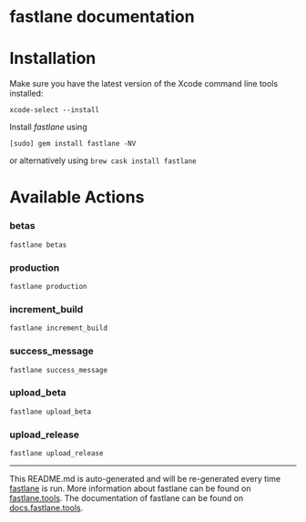 fastlane documentation
================
# Installation

Make sure you have the latest version of the Xcode command line tools installed:

```
xcode-select --install
```

Install _fastlane_ using
```
[sudo] gem install fastlane -NV
```
or alternatively using `brew cask install fastlane`

# Available Actions
### betas
```
fastlane betas
```

### production
```
fastlane production
```

### increment_build
```
fastlane increment_build
```

### success_message
```
fastlane success_message
```

### upload_beta
```
fastlane upload_beta
```

### upload_release
```
fastlane upload_release
```


----

This README.md is auto-generated and will be re-generated every time [fastlane](https://fastlane.tools) is run.
More information about fastlane can be found on [fastlane.tools](https://fastlane.tools).
The documentation of fastlane can be found on [docs.fastlane.tools](https://docs.fastlane.tools).
